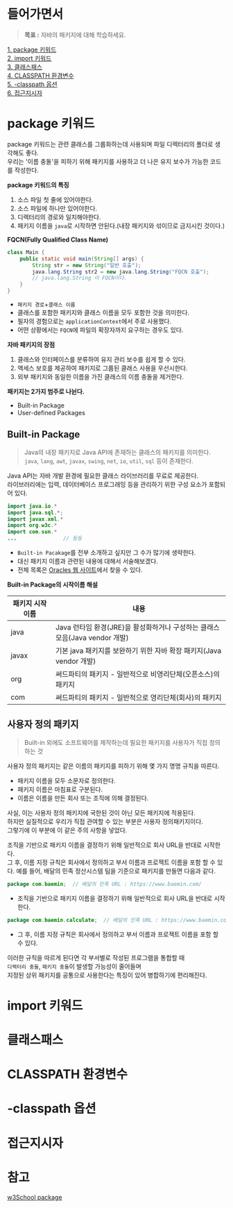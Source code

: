 # 들어가면서
> **목표 :** 자바의 패키지에 대해 학습하세요.
   
[1. package 키워드](#package-키워드)    
[2. import 키워드](#import-키워드)    
[3. 클래스패스](#클래스패스)         
[4. CLASSPATH 환경변수](#classpath-환경변수)       
[5. -classpath 옵션](#-classpath-옵션)    
[6. 접근지시자](#접근지시자)    
   
# package 키워드
package 키워드는 관련 클래스를 그룹화하는데 사용되며 파일 디렉터리의 폴더로 생각해도 좋다.   
우리는 '이름 충돌'을 피하기 위해 패키지를 사용하고 더 나은 유지 보수가 가능한 코드를 작성한다. 

**package 키워드의 특징**
1. 소스 파일 첫 줄에 있어야한다.     
2. 소스 파일에 하나만 있어야한다.       
3. 디렉터리의 경로와 일치해야한다.        
4. 패키지 이름을 `java`로 시작하면 안된다.(내장 패키지와 섞이므로 금지시킨 것이다.)     

**FQCN(Fully Qualified Class Name)**  
```java
class Main {
    public static void main(String[] args) {
        String str = new String("일반 호출"); 
        java.lang.String str2 = new java.lang.String("FQCN 호출");
        // java.lang.String 이 FQCN이다.   
    }
}
``` 
* `패키지 경로`+`클래스 이름`           
* 클래스를 포함한 패키지와 클래스 이름을 모두 포함한 것을 의미한다.           
* 필자의 경험으로는 `applicationContext`에서 주로 사용했다.          
* 어떤 상황에서는 `FQCN`에 파일의 확장자까지 요구하는 경우도 있다.     
   
**자바 패키지의 장점**   
1. 클래스와 인터페이스를 분류하여 유지 관리 보수를 쉽게 할 수 있다.
2. 액세스 보호를 제공하여 패키지로 그룹된 클래스 사용을 우선시한다.             
3. 외부 패키지와 동일한 이름을 가진 클래스의 이름 충돌을 제거한다.       
      
**패키지는 2가지 범주로 나뉜다.**     
* Built-in Package
* User-defined Packages 
    
## Built-in Package        
> Java의 내장 패키지로 Java API에 존재하는 클래스의 패키지를 의미한다.       
> `java`, `lang`, `awt`, `javax`, `swing`, `net`, `io`, `util`, `sql` 등이 존재한다.   
     
Java API는 자바 개발 환경에 필요한 클래스 라이브러리를 무료로 제공한다.             
라이브러리에는 입력, 데이터베이스 프로그래밍 등을 관리하기 위한 구성 요소가 포함되어 있다.        
    
```java
import java.io.*
import java.sql.*;
import javax.xml.*
import org.w3c.*
import com.sun.*
...               // 등등 
```   
* `Built-in Pacakage`를 전부 소개하고 싶지만 그 수가 많기에 생략한다.               
* 대신 패키지 이름과 관련된 내용에 대해서 서술해보겠다.    
* 전체 목록은 [Oracles 웹 사이트](https://docs.oracle.com/javase/8/docs/api/)에서 찾을 수 있다.   
     
**Built-in Package의 시작이름 해설**    
   
|패키지 시작 이름|내용|
|------------|---|
|java|Java 런타임 환경(JRE)을 활성화하거나 구성하는 클래스 모음(Java vendor 개발)|
|javax|기본 java 패키지를 보완하기 위한 자바 확장 패키지(Java vendor 개발)|
|org|써드파티의 패키지 - 일반적으로 비영리단체(오픈소스)의 패키지|
|com|써드파티의 패키지 - 일반적으로 영리단체(회사)의 패키지|
    

## 사용자 정의 패키지  
> Built-in 외에도 소프트웨어를 제작하는데 필요한 패키지를 사용자가 직접 정의하는 것    
    
사용자 정의 패키지는 같은 이름의 패키지를 피하기 위해 몇 가지 명명 규칙을 따른다.    
  
* 패키지 이름을 모두 소문자로 정의한다.
* 패키지 이름은 마침표로 구분된다.
* 이름은 이름을 만든 회사 또는 조직에 의해 결정된다.

사실, 이는 사용자 정의 패키지에 국한된 것이 아닌 모든 패키지에 적용된다.    
하지만 실질적으로 우리가 직접 관여할 수 있는 부분은 사용자 정의패키지이다.   
그렇기에 이 부분에 이 같은 주의 사항을 넣었다.   


조직을 기반으로 패키지 이름을 결정하기 위해 일반적으로 회사 URL을 반대로 시작한다.   
그 후, 이름 지정 규칙은 회사에서 정의하고 부서 이름과 프로젝트 이름을 포함 할 수 있다.
예를 들어, 배달의 민족 정산시스템 팀을 기준으로 패키지를 만들면 다음과 같다.    
    
```java
package com.baemin;  // 배달의 민족 URL : https://www.baemin.com/
```
* 조직을 기반으로 패키지 이름을 결정하기 위해 일반적으로 회사 URL을 반대로 시작한다.   

```java
package com.baemin.calculate;  // 배달의 민족 URL : https://www.baemin.com/
```   
* 그 후, 이름 지정 규칙은 회사에서 정의하고 부서 이름과 프로젝트 이름을 포함 할 수 있다.        

이러한 규칙을 따르게 된다면 각 부서별로 작성된 프로그램을 통합할 때           
`디렉터리 충돌`, `패키지 충돌`이 발생할 가능성이 줄어들며           
지정된 상위 패키지를 공통으로 사용한다는 특징이 있어 병합하기에 편리해진다.        



# import 키워드
# 클래스패스
# CLASSPATH 환경변수
# -classpath 옵션
# 접근지시자
# 참고
[w3School package](https://www.w3schools.com/java/java_packages.asp)
